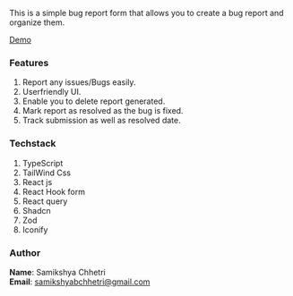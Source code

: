 This is a simple bug report form that allows you to create a bug report and organize them.

[Demo](https://reportbugs.samikshyachhetri.com.np/)

### Features

1. Report any issues/Bugs easily.
2. Userfriendly UI.
3. Enable you to delete report generated.
4. Mark report as resolved as the bug is fixed.
5. Track submission as well as resolved date.

### Techstack

1. TypeScript
2. TailWind Css
3. React js
4. React Hook form
5. React query
6. Shadcn
7. Zod
8. Iconify

### Author

**Name**: Samikshya Chhetri<br/>
**Email**: samikshyabchhetri@gmail.com
